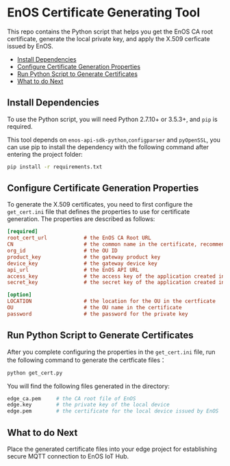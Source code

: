 # EnOS Certificate Generating Tool
This repo contains the Python script that helps you get the EnOS CA root certificate, generate the local private key, and apply the X.509 cerficate issued by EnOS.

* [Install Dependencies](#python)
* [Configure Certificate Generation Properties](#configuration)
* [Run Python Script to Generate Certificates](#run)
* [What to do Next](#next)

<a name="python"></a>
## Install Dependencies
To use the Python script, you will need Python 2.7.10+ or 3.5.3+, and `pip` is required.

This tool depends on `enos-api-sdk-python`,`configparser` and `pyOpenSSL`, you can use pip to install the dependency with the following command after entering the project folder:

```bash
pip install -r requirements.txt
```

<a name="configuration"></a>
## Configure Certificate Generation Properties

To generate the X.509 certificates, you need to first configure the `get_cert.ini` file that defines the properties to use for certificate generation. The properties are described as follows:

```ini
[required]
root_cert_url            # the EnOS CA Root URL
CN                       # the common name in the certificate, recommend to fill with the asset_id of the gateway device
org_id                   # the OU ID
product_key              # the gateway product key
device_key               # the gateway device key
api_url                  # the EnOS API URL
access_key               # the access key of the application created in EnOS
secret_key               # the secret key of the application created in EnOS

[option]
LOCATION                 # the location for the OU in the certficate
OU                       # the OU name in the certificate
password                 # the password for the private key
```

<a name="run"></a>
## Run Python Script to Generate Certificates
After you complete configuring the properties in the `get_cert.ini` file, run the following command to generate the certficate files：
```bash
python get_cert.py
```

You will find the following files generated in the directory:
```bash
edge_ca.pem     # the CA root file of EnOS
edge.key        # the private key of the local device
edge.pem        # the certificate for the local device issued by EnOS
```
<a name="next"></a>
## What to do Next

Place the generated certificate files into your edge project for establishing secure MQTT connection to EnOS IoT Hub.

